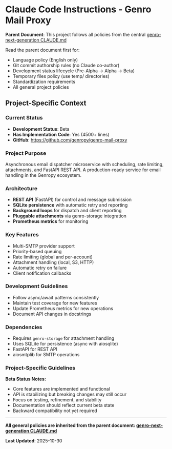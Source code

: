 # Claude Code Instructions - Genro Mail Proxy

**Parent Document**: This project follows all policies from the central [genro-next-generation CLAUDE.md](https://github.com/genropy/genro-next-generation/blob/main/CLAUDE.md)

Read the parent document first for:
- Language policy (English only)
- Git commit authorship rules (no Claude co-author)
- Development status lifecycle (Pre-Alpha → Alpha → Beta)
- Temporary files policy (use temp/ directories)
- Standardization requirements
- All general project policies

## Project-Specific Context

### Current Status
- **Development Status**: Beta
- **Has Implementation Code**: Yes (4500+ lines)
- **GitHub**: https://github.com/genropy/genro-mail-proxy

### Project Purpose
Asynchronous email dispatcher microservice with scheduling, rate limiting, attachments, and FastAPI REST API. A production-ready service for email handling in the Genropy ecosystem.

### Architecture

- **REST API** (FastAPI) for control and message submission
- **SQLite persistence** with automatic retry and reporting
- **Background loops** for dispatch and client reporting
- **Pluggable attachments** via genro-storage integration
- **Prometheus metrics** for monitoring

### Key Features

- Multi-SMTP provider support
- Priority-based queuing
- Rate limiting (global and per-account)
- Attachment handling (local, S3, HTTP)
- Automatic retry on failure
- Client notification callbacks

### Development Guidelines

- Follow async/await patterns consistently
- Maintain test coverage for new features
- Update Prometheus metrics for new operations
- Document API changes in docstrings

### Dependencies

- Requires `genro-storage` for attachment handling
- Uses SQLite for persistence (async with aiosqlite)
- FastAPI for REST API
- aiosmtplib for SMTP operations

### Project-Specific Guidelines

**Beta Status Notes:**
- Core features are implemented and functional
- API is stabilizing but breaking changes may still occur
- Focus on testing, refinement, and stability
- Documentation should reflect current beta state
- Backward compatibility not yet required

---

**All general policies are inherited from the parent document: [genro-next-generation CLAUDE.md](https://github.com/genropy/genro-next-generation/blob/main/CLAUDE.md)**

**Last Updated**: 2025-10-30
